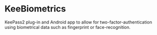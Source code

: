 # KeeBiometrics
KeePass2 plug-in and Android app to allow for two-factor-authentication using biometrical data such as fingerprint or face-recognition.

